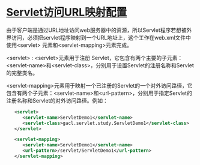 # [Servlet访问URL映射配置](http://www.cnblogs.com/xdp-gacl/p/3760336.html)

由于客户端是通过URL地址访问web服务器中的资源，所以Servlet程序若想被外界访问，必须把servlet程序映射到一个URL地址上，这个工作在web.xml文件中使用\<servlet\> 元素和\<servlet-mapping\>元素完成。

\<servlet\> : \<servlet\>元素用于注册 Servlet，它包含有两个主要的子元素：\<servlet-name\>和\<servlet-class\>，分别用于设置Servlet的注册名称和Servlet的完整类名。

\<servlet-mapping\>元素用于映射一个已注册的Servlet的一个对外访问路径，它包含有两个子元素：\<servlet-name\>和\<url-pattern\>，分别用于指定Servlet的注册名称和Servlet的对外访问路径。例如：

```xml
   <servlet>
      <servlet-name>ServletDemo1</servlet-name>
      <servlet-class>gacl.servlet.study.ServletDemo1</servlet-class>
   </servlet>

   <servlet-mapping>
      <servlet-name>ServletDemo1</servlet-name>
      <url-pattern>/servlet/ServletDemo1</url-pattern>
   </servlet-mapping>
```